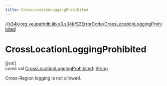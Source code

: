 ```yaml
---
title: CrossLocationLoggingProhibited
---
```

//[s34k](../../../index.html)/[org.veupathdb.lib.s3.s34k](../index.html)/[S3ErrorCode](index.html)/[CrossLocationLoggingProhibited](-cross-location-logging-prohibited.html)



# CrossLocationLoggingProhibited



[jvm]\
const val [CrossLocationLoggingProhibited](-cross-location-logging-prohibited.html): [String](https://kotlinlang.org/api/latest/jvm/stdlib/kotlin/-string/index.html)



Cross-Region logging is not allowed.




